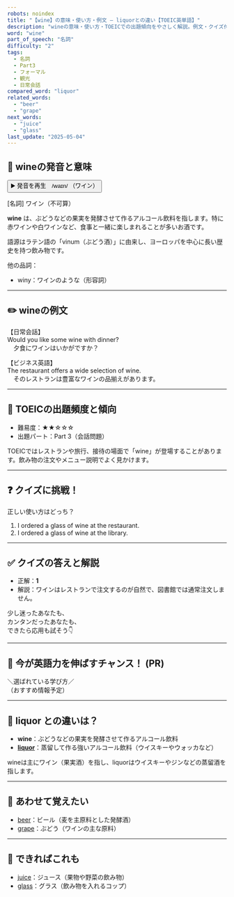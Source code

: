 ```yaml
---
robots: noindex
title: "【wine】の意味・使い方・例文 ― liquorとの違い【TOEIC英単語】"
description: "wineの意味・使い方・TOEICでの出題傾向をやさしく解説。例文・クイズ付きでliquorとの違いもわかりやすく学べます。"
word: "wine"
part_of_speech: "名詞"
difficulty: "2"
tags:
  - 名詞
  - Part3
  - フォーマル
  - 観光
  - 日常会話
compared_word: "liquor"
related_words:
  - "beer"
  - "grape"
next_words:
  - "juice"
  - "glass"
last_update: "2025-05-04"
---
```


## 🔰 wineの発音と意味

<button class="play-audio" onclick="playTTS('wine')">
  <span class="play-audio-main">
    ▶️ 発音を再生　/waɪn/
  </span>
  <span class="play-audio-sub">
    （ワイン）
  </span>
</button>

[名詞] ワイン（不可算）

**wine** は、ぶどうなどの果実を発酵させて作るアルコール飲料を指します。特に赤ワインや白ワインなど、食事と一緒に楽しまれることが多いお酒です。

語源はラテン語の「vinum（ぶどう酒）」に由来し、ヨーロッパを中心に長い歴史を持つ飲み物です。

他の品詞：  
- winy：ワインのような（形容詞）

---

## ✏️ wineの例文

【日常会話】  
Would you like some wine with dinner?  
　夕食にワインはいかがですか？

【ビジネス英語】  
The restaurant offers a wide selection of wine.  
　そのレストランは豊富なワインの品揃えがあります。

---

## 🎯 TOEICの出題頻度と傾向

- 難易度：★★☆☆☆
- 出題パート：Part 3（会話問題）

TOEICではレストランや旅行、接待の場面で「wine」が登場することがあります。飲み物の注文やメニュー説明でよく見かけます。

---

## ❓ クイズに挑戦！

正しい使い方はどっち？

1. I ordered a glass of wine at the restaurant.  
2. I ordered a glass of wine at the library.

---

## ✅ クイズの答えと解説

- 正解：**1**
- 解説：ワインはレストランで注文するのが自然で、図書館では通常注文しません。

少し迷ったあなたも、  
カンタンだったあなたも、  
できたら応用も試そう👇️

---

## 🚀 今が英語力を伸ばすチャンス！ (PR)

<div class="info-center">
＼選ばれている学び方／<br>  
（おすすめ情報予定）
</div>

---

## 🤔  liquor との違いは？

- **wine**：ぶどうなどの果実を発酵させて作るアルコール飲料
- **[liquor](/liquor)**：蒸留して作る強いアルコール飲料（ウイスキーやウォッカなど）

wineは主にワイン（果実酒）を指し、liquorはウイスキーやジンなどの蒸留酒を指します。

---

## 🧩 あわせて覚えたい

- [beer](/beer)：ビール（麦を主原料とした発酵酒）
- [grape](/grape)：ぶどう（ワインの主な原料）

---

## 📖 できればこれも

- [juice](/juice)：ジュース（果物や野菜の飲み物）
- [glass](/glass)：グラス（飲み物を入れるコップ）

<!-- cvid: aid44_bid31 -->
